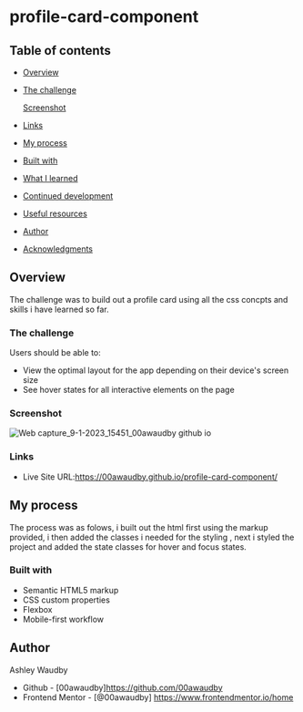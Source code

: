 # profile-card-component




## Table of contents

- [Overview](#overview)

- [The challenge](#the-challenge)
  
  [Screenshot](#screenshot)
  
- [Links](#links)
  
- [My process](#my-process)

- [Built with](#built-with)
  
- [What I learned](#what-i-learned)
  
  
- [Continued development](#continued-development)
  
- [Useful resources](#useful-resources)
  
- [Author](#author)

- [Acknowledgments](#acknowledgments)



## Overview

The challenge was to build out a  profile card using all the css concpts and skills i have learned so far.

### The challenge

Users should be able to:

- View the optimal layout for the app depending on their device's screen size
- See hover states for all interactive elements on the page


### Screenshot


![Web capture_9-1-2023_15451_00awaudby github io](https://user-images.githubusercontent.com/84845712/211230579-a7d8b4e0-c5b0-4502-bfce-147709e25e92.jpeg)



### Links


- Live Site URL:https://00awaudby.github.io/profile-card-component/


## My process
The process was as folows, i built out the html first using the markup provided, i then added the classes i needed for the styling , next i styled the project and added the state classes for hover and focus states.



### Built with

- Semantic HTML5 markup
- CSS custom properties
- Flexbox
- Mobile-first workflow







## Author
Ashley Waudby
- Github - [00awaudby]https://github.com/00awaudby
- Frontend Mentor - [@00awaudby] https://www.frontendmentor.io/home




